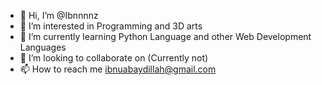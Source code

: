 - 👋 Hi, I’m @Ibnnnnz
- 👀 I’m interested in Programming and 3D arts
- 🌱 I’m currently learning Python Language and other Web Development Languages
- 💞️ I’m looking to collaborate on (Currently not)
- 📫 How to reach me ibnuabaydillah@gmail.com

<!---
Ibnnnnz/Ibnnnnz is a ✨ special ✨ repository because its `README.md` (this file) appears on your GitHub profile.
You can click the Preview link to take a look at your changes.
--->
